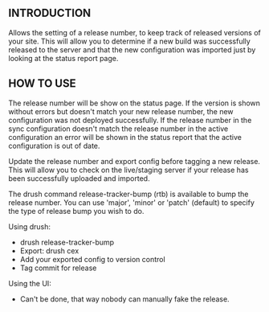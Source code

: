 INTRODUCTION
------------
 
Allows the setting of a release number, to keep track of released
versions of your site. This will allow you to determine if a new build
was successfully released to the server and that the new configuration
was imported just by looking at the status report page.

HOW TO USE
----------

The release number will be show on the status page. If the version is
shown without errors but doesn't match your new release number, the new
configuration was not deployed successfully. If the release number in
the sync configuration doesn't match the release number in the active
configuration an error will be shown in the status report that the
active configuration is out of date.

Update the release number and export config before tagging a new
release. This will allow you to check on the live/staging server if your
release has been successfully uploaded and imported.

The drush command release-tracker-bump (rtb) is available to bump the release
number. You can use 'major', 'minor' or 'patch' (default) to specify the type of
release bump you wish to do.

Using drush:
- drush release-tracker-bump
- Export: drush cex
- Add your exported config to version control
- Tag commit for release
    
Using the UI:
- Can't be done, that way nobody can manually fake the release.

